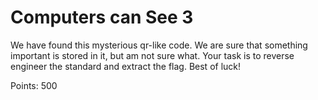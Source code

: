 # Computers can See 3

We have found this mysterious qr-like code. We are sure that something important is stored in it, but am not sure what. Your task is to reverse engineer the standard and extract the flag. Best of luck! 

Points: 500
